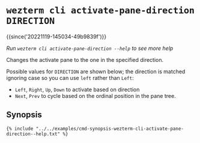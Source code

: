 # `wezterm cli activate-pane-direction DIRECTION`

{{since('20221119-145034-49b9839f')}}

*Run `wezterm cli activate-pane-direction --help` to see more help*

Changes the activate pane to the one in the specified direction.

Possible values for `DIRECTION` are shown below; the direction is matched
ignoring case so you can use `left` rather than `Left`:

* `Left`, `Right`, `Up`, `Down` to activate based on direction
* `Next`, `Prev` to cycle based on the ordinal position in the pane tree.

## Synopsis

```console
{% include "../../examples/cmd-synopsis-wezterm-cli-activate-pane-direction--help.txt" %}
```
